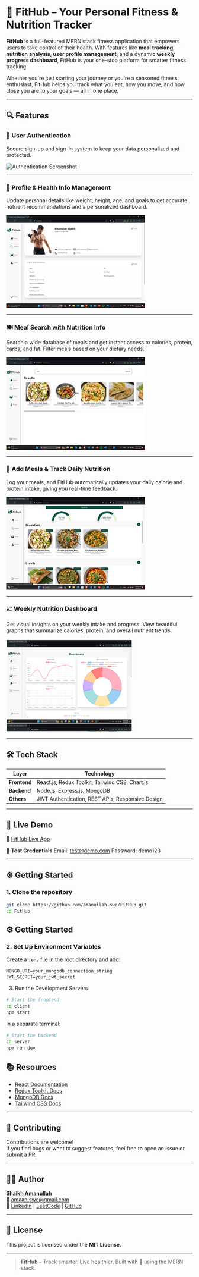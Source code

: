 # 🚀 FitHub – Your Personal Fitness & Nutrition Tracker

**FitHub** is a full-featured MERN stack fitness application that empowers users to take control of their health. With features like **meal tracking**, **nutrition analysis**, **user profile management**, and a dynamic **weekly progress dashboard**, FitHub is your one-stop platform for smarter fitness tracking.

Whether you're just starting your journey or you're a seasoned fitness enthusiast, FitHub helps you track what you eat, how you move, and how close you are to your goals — all in one place.

---

## 🔍 Features

### 🔐 User Authentication
Secure sign-up and sign-in system to keep your data personalized and protected.

<img src="./fithub%20images/Screenshot-auth.png" alt="Authentication Screenshot" height="250"/>

---

### 👤 Profile & Health Info Management
Update personal details like weight, height, age, and goals to get accurate nutrient recommendations and a personalized dashboard.

<img src="./fithub%20images/Screenshot%202024-03-29%20153633.png" alt="Profile Screenshot" height="250"/>

---

### 🍽️ Meal Search with Nutrition Info
Search a wide database of meals and get instant access to calories, protein, carbs, and fat. Filter meals based on your dietary needs.

<img src="./fithub%20images/Screenshot%202024-03-29%20160122.png" alt="Meal Search Screenshot" height="250"/>

---

### 🥗 Add Meals & Track Daily Nutrition
Log your meals, and FitHub automatically updates your daily calorie and protein intake, giving you real-time feedback.

<img src="./fithub%20images/Screenshot%202024-03-29%20155053.png" alt="Meal Tracking Screenshot" height="250"/>

---

### 📈 Weekly Nutrition Dashboard
Get visual insights on your weekly intake and progress. View beautiful graphs that summarize calories, protein, and overall nutrient trends.

<img src="./fithub%20images/Screenshot%202024-11-07%20163322.png" alt="Weekly Dashboard Screenshot" height="250"/>

---

## 🛠️ Tech Stack

| Layer       | Technology                              |
|-------------|------------------------------------------|
| **Frontend**| React.js, Redux Toolkit, Tailwind CSS, Chart.js |
| **Backend** | Node.js, Express.js, MongoDB             |
| **Others**  | JWT Authentication, REST APIs, Responsive Design |

---

## 🚀 Live Demo

🔗 [FitHub Live App](https://fithub-eight.vercel.app)

🧪 **Test Credentials**
Email: test@demo.com
Password: demo123


---

## ⚙️ Getting Started

### 1. Clone the repository

```bash
git clone https://github.com/amanullah-swe/FitHub.git
cd FitHub
```
## ⚙️ Getting Started

### 2. Set Up Environment Variables

Create a `.env` file in the root directory and add:

```env
MONGO_URI=your_mongodb_connection_string
JWT_SECRET=your_jwt_secret
```
3. Run the Development Servers
```bash
# Start the frontend
cd client
npm start
```
In a separate terminal:

```bash
# Start the backend
cd server
npm run dev
```

## 📚 Resources

- [React Documentation](https://reactjs.org/docs/getting-started.html)
- [Redux Toolkit Docs](https://redux-toolkit.js.org/introduction/getting-started)
- [MongoDB Docs](https://www.mongodb.com/docs/)
- [Tailwind CSS Docs](https://tailwindcss.com/docs)

---

## 🤝 Contributing

Contributions are welcome!  
If you find bugs or want to suggest features, feel free to open an issue or submit a PR.

---

## 👨‍💻 Author

**Shaikh Amanullah**  
📧 amaan.swe@gmail.com  
🔗 [LinkedIn](https://www.linkedin.com/in/shaikh-amaanullah/) | [LeetCode](https://leetcode.com/u/Amanullah-dev/) | [GitHub](https://github.com/amanullah-swe)

---

## 📄 License

This project is licensed under the **MIT License**.

---

> **FitHub** – Track smarter. Live healthier. Built with 💖 using the MERN stack.


